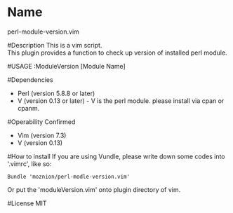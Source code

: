 # Name
perl-module-version.vim

#Description
This is a vim script.  
This plugin provides a function to check up version of installed perl module.

#USAGE
    :ModuleVersion [Module Name]

#Dependencies
- Perl (version 5.8.8 or later)
- V (version 0.13 or later) - V is the perl module. please install via cpan or cpanm.

#Operability Confirmed
- Vim (version 7.3)
- V (version 0.13)

#How to install
If you are using Vundle, please write down some codes into '.vimrc', like so:

    Bundle 'moznion/perl-modle-version.vim'

Or put the 'moduleVersion.vim' onto plugin directory of vim.

#License
MIT
